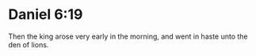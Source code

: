 # Daniel 6:19

Then the king arose very early in the morning, and went in haste unto the den of lions.